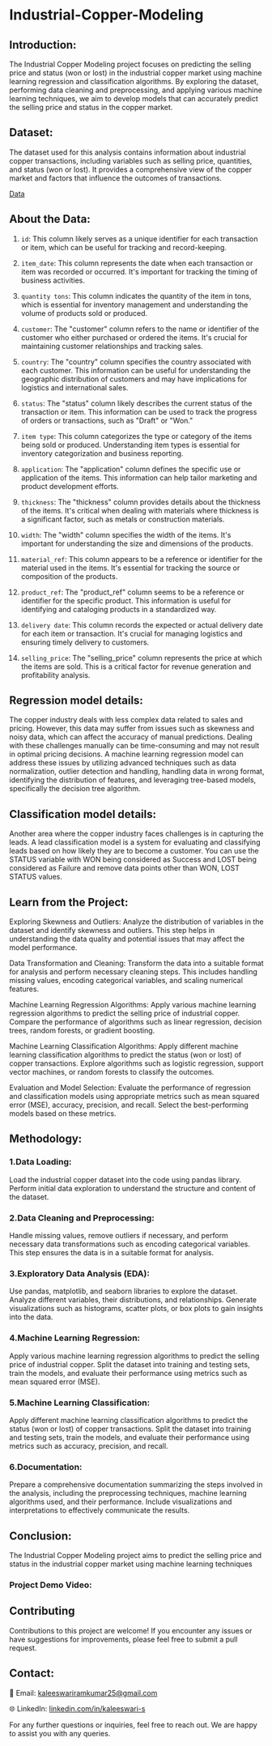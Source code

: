 # Industrial-Copper-Modeling

## Introduction:

The Industrial Copper Modeling project focuses on predicting the selling price and status (won or lost) in the industrial copper market using machine learning regression and classification algorithms. By exploring the dataset, performing data cleaning and preprocessing, and applying various machine learning techniques, we aim to develop models that can accurately predict the selling price and status in the copper market.

## Dataset:

The dataset used for this analysis contains information about industrial copper transactions, including variables such as selling price, quantities, and status (won or lost). It provides a comprehensive view of the copper market and factors that influence the outcomes of transactions.

[Data](https://docs.google.com/spreadsheets/d/18eR6DBe5TMWU9FnIewaGtsepDbV4BOyr/edit?usp=sharing&ouid=104970222914596366601&rtpof=true&sd=true)

## About the Data:

1. `id`: This column likely serves as a unique identifier for each transaction or item, which can be useful for tracking and record-keeping.

2. `item_date`: This column represents the date when each transaction or item was recorded or occurred. It's important for tracking the timing of business activities.

3. `quantity tons`: This column indicates the quantity of the item in tons, which is essential for inventory management and understanding the volume of products sold or produced.

4. `customer`: The "customer" column refers to the name or identifier of the customer who either purchased or ordered the items. It's crucial for maintaining customer relationships and tracking sales.

5. `country`: The "country" column specifies the country associated with each customer. This information can be useful for understanding the geographic distribution of customers and may have implications for logistics and international sales.

6. `status`: The "status" column likely describes the current status of the transaction or item. This information can be used to track the progress of orders or transactions, such as "Draft" or "Won."

7. `item type`: This column categorizes the type or category of the items being sold or produced. Understanding item types is essential for inventory categorization and business reporting.

8. `application`: The "application" column defines the specific use or application of the items. This information can help tailor marketing and product development efforts.

9. `thickness`: The "thickness" column provides details about the thickness of the items. It's critical when dealing with materials where thickness is a significant factor, such as metals or construction materials.

10. `width`: The "width" column specifies the width of the items. It's important for understanding the size and dimensions of the products.

11. `material_ref`: This column appears to be a reference or identifier for the material used in the items. It's essential for tracking the source or composition of the products.

12. `product_ref`: The "product_ref" column seems to be a reference or identifier for the specific product. This information is useful for identifying and cataloging products in a standardized way.

13. `delivery date`: This column records the expected or actual delivery date for each item or transaction. It's crucial for managing logistics and ensuring timely delivery to customers.

14. `selling_price`: The "selling_price" column represents the price at which the items are sold. This is a critical factor for revenue generation and profitability analysis.

## Regression model details:

The copper industry deals with less complex data related to sales and pricing. However, this data may suffer from issues such as skewness and noisy data, which can affect the accuracy of manual predictions. Dealing with these challenges manually can be time-consuming and may not result in optimal pricing decisions. A machine learning regression model can address these issues by utilizing advanced techniques such as data normalization, outlier detection and handling, handling data in wrong format, identifying the distribution of features, and leveraging tree-based models, specifically the decision tree algorithm.

## Classification model details:

Another area where the copper industry faces challenges is in capturing the leads. A lead classification model is a system for evaluating and classifying leads based on how likely they are to become a customer. You can use the STATUS variable with WON being considered as Success and LOST being considered as Failure and remove data points other than WON, LOST STATUS values.

## Learn from the Project:

Exploring Skewness and Outliers: Analyze the distribution of variables in the dataset and identify skewness and outliers. This step helps in understanding the data quality and potential issues that may affect the model performance.

Data Transformation and Cleaning: Transform the data into a suitable format for analysis and perform necessary cleaning steps. This includes handling missing values, encoding categorical variables, and scaling numerical features.

Machine Learning Regression Algorithms: Apply various machine learning regression algorithms to predict the selling price of industrial copper. Compare the performance of algorithms such as linear regression, decision trees, random forests, or gradient boosting.

Machine Learning Classification Algorithms: Apply different machine learning classification algorithms to predict the status (won or lost) of copper transactions. Explore algorithms such as logistic regression, support vector machines, or random forests to classify the outcomes.

Evaluation and Model Selection: Evaluate the performance of regression and classification models using appropriate metrics such as    mean squared error (MSE), accuracy, precision, and recall. Select the best-performing models based on these metrics.

## Methodology:

### 1.Data Loading:
Load the industrial copper dataset into the code using pandas library. Perform initial data exploration to understand the structure and content of the dataset.

### 2.Data Cleaning and Preprocessing:
Handle missing values, remove outliers if necessary, and perform necessary data transformations such as encoding categorical variables. This step ensures the data is in a suitable format for analysis.

### 3.Exploratory Data Analysis (EDA):
Use pandas, matplotlib, and seaborn libraries to explore the dataset. Analyze different variables, their distributions, and relationships. Generate visualizations such as histograms, scatter plots, or box plots to gain insights into the data.

### 4.Machine Learning Regression:
Apply various machine learning regression algorithms to predict the selling price of industrial copper. Split the dataset into training and testing sets, train the models, and evaluate their performance using metrics such as mean squared error (MSE).

### 5.Machine Learning Classification:
Apply different machine learning classification algorithms to predict the status (won or lost) of copper transactions. Split the dataset into training and testing sets, train the models, and evaluate their performance using metrics such as accuracy, precision, and recall.

### 6.Documentation:
Prepare a comprehensive documentation summarizing the steps involved in the analysis, including the preprocessing techniques, machine learning algorithms used, and their performance. Include visualizations and interpretations to effectively communicate the results.

## Conclusion:
The Industrial Copper Modeling project aims to predict the selling price and status in the industrial copper market using machine learning techniques

### Project Demo Video: 

## Contributing
Contributions to this project are welcome! If you encounter any issues or have suggestions for improvements, please feel free to submit a pull request.

## Contact:

📧 Email: kaleeswariramkumar25@gmail.com 

🌐 LinkedIn: [linkedin.com/in/kaleeswari-s](https://www.linkedin.com/in/kaleeswari-s-081a392a6/)

For any further questions or inquiries, feel free to reach out. We are happy to assist you with any queries.
